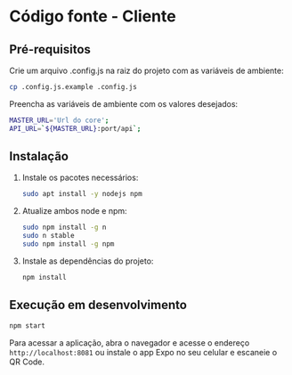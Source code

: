 # Código fonte - Cliente

## Pré-requisitos

Crie um arquivo .config.js na raiz do projeto com as variáveis de ambiente:

```bash
cp .config.js.example .config.js
```

Preencha as variáveis de ambiente com os valores desejados:

```bash
MASTER_URL='Url do core';
API_URL=`${MASTER_URL}:port/api`;
```

## Instalação

1. Instale os pacotes necessários:

    ```bash
    sudo apt install -y nodejs npm
    ```

2. Atualize ambos node e npm:

    ```bash
    sudo npm install -g n
    sudo n stable
    sudo npm install -g npm
    ```

3. Instale as dependências do projeto:

    ```bash
    npm install
    ```

## Execução em desenvolvimento

```bash
npm start
```

Para acessar a aplicação, abra o navegador e acesse o endereço `http://localhost:8081` ou instale o app Expo no seu celular e escaneie o QR Code.
